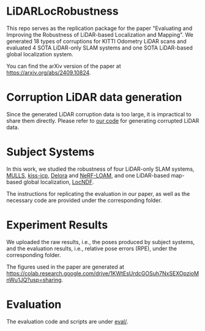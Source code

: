 # LiDARLocRobustness
This repo serves as the replication package for the paper "Evaluating and Improving the Robustness of LiDAR-based Localization and Mapping". 
We generated 18 types of corruptions for KITTI Odometry LiDAR scans and evaluated 4 SOTA LiDAR-only SLAM systems and one SOTA LiDAR-based global localization system. 

You can find the arXiv version of the paper at https://arxiv.org/abs/2409.10824. 

# Corruption LiDAR data generation
Since the generated LiDAR corruption data is too large, it is impractical to share them directly. 
Please refer to [our code](https://github.com/boyang9602/perturb_pointcloud) for generating corrupted LiDAR data.  

# Subject Systems
In this work, we studied the robustness of four LiDAR-only SLAM systems, 
[MULLS](https://github.com/YuePanEdward/MULLS), 
[kiss-icp](https://github.com/PRBonn/kiss-icp), 
[Delora](https://github.com/leggedrobotics/delora) and 
[NeRF-LOAM](https://github.com/JunyuanDeng/NeRF-LOAM), 
and one LiDAR-based map-based global localization, 
[LocNDF](https://github.com/PRBonn/LocNDF). 

The instructions for replicating the evaluation in our paper, as well as the necessary code are provided under the corresponding folder. 

# Experiment Results
We uploaded the raw results, i.e., the poses produced by subject systems, and the evaluation results, i.e., relative pose errors (RPE), under the corresponding folder. 

The figures used in the paper are generated at https://colab.research.google.com/drive/1KWtEsUrdcGOSuh7NxSEXOpzioMnWu1JQ?usp=sharing. 

# Evaluation
The evaluation code and scripts are under [eval/](./eval/).
